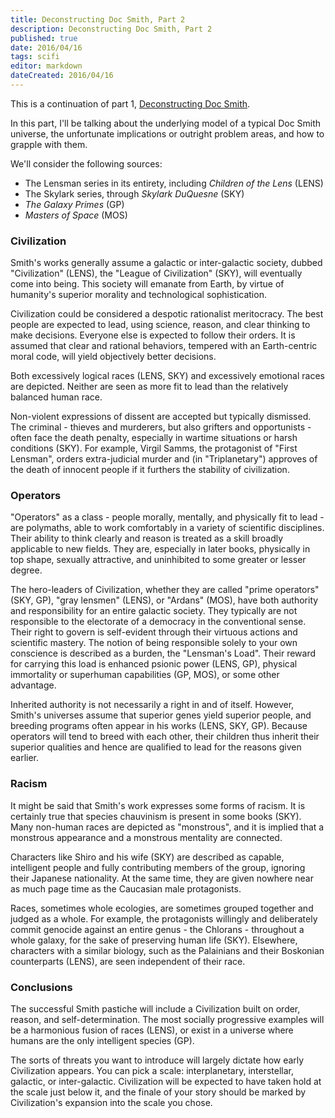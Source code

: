 ```yaml
---
title: Deconstructing Doc Smith, Part 2
description: Deconstructing Doc Smith, Part 2
published: true
date: 2016/04/16
tags: scifi
editor: markdown
dateCreated: 2016/04/16
---
```


This is a continuation of part 1,
[Deconstructing Doc Smith](/2016/03/24/deconstructing-doc-smith/).

In this part, I'll be talking about the underlying model
of a typical Doc Smith universe, the unfortunate implications
or outright problem areas, and how to grapple with them.

<!-- more -->

We'll consider the following sources:

* The Lensman series in its entirety, including _Children of the Lens_ (LENS)
* The Skylark series, through _Skylark DuQuesne_ (SKY)
* _The Galaxy Primes_ (GP)
* _Masters of Space_ (MOS)

### Civilization

Smith's works generally assume a galactic or inter-galactic society,
dubbed "Civilization" (LENS), the "League of Civilization" (SKY),
will eventually come into being.
This society will emanate from Earth, by virtue of humanity's
superior morality and technological sophistication.

Civilization could be considered a despotic rationalist meritocracy.
The best people are expected to lead,
using science, reason, and clear thinking to make decisions.
Everyone else is expected to follow their orders.
It is assumed that clear and rational behaviors,
tempered with an Earth-centric moral code,
will yield objectively better decisions.

Both excessively logical races (LENS, SKY) and
excessively emotional races are depicted.
Neither are seen as more fit to lead than the relatively balanced human race.

Non-violent expressions of dissent are accepted but typically dismissed.
The criminal - thieves and murderers, but also grifters and opportunists -
often face the death penalty, especially in wartime situations
or harsh conditions (SKY).
For example, Virgil Samms, the protagonist of "First Lensman",
orders extra-judicial murder and (in "Triplanetary")
approves of the death of innocent people if it furthers the stability of civilization.

### Operators

"Operators" as a class - people morally, mentally, and physically fit to lead -
are polymaths, able to work comfortably in a variety of scientific disciplines.
Their ability to think clearly and reason is treated as a skill broadly applicable
to new fields.
They are, especially in later books, physically in top shape, sexually attractive,
and uninhibited to some greater or lesser degree.

The hero-leaders of Civilization, whether they are called "prime operators" (SKY, GP),
"gray lensmen" (LENS), or "Ardans" (MOS), have both authority and responsibility
for an entire galactic society.
They typically are not responsible to the electorate of a democracy in the conventional sense.
Their right to govern is self-evident through their
virtuous actions and scientific mastery.
The notion of being responsible solely to your own conscience is described
as a burden, the "Lensman's Load".
Their reward for carrying this load is enhanced psionic power (LENS, GP),
physical immortality or superhuman capabilities (GP, MOS),
or some other advantage.

Inherited authority is not necessarily a right in and of itself.
However, Smith's universes assume that superior genes yield superior people,
and breeding programs often appear in his works (LENS, SKY, GP).
Because operators will tend to breed with each other, their
children thus inherit their superior qualities and hence are qualified
to lead for the reasons given earlier.

### Racism

It might be said that Smith's work expresses some forms of racism.
It is certainly true that species chauvinism is present in some books (SKY).
Many non-human races are depicted as "monstrous", and it is implied
that a monstrous appearance and a monstrous mentality are connected.

Characters like Shiro and his wife (SKY) are
described as capable, intelligent people and fully contributing members
of the group, ignoring their Japanese nationality.
At the same time, they are given nowhere near as much page time
as the Caucasian male protagonists.

Races, sometimes whole ecologies, are sometimes grouped together
and judged as a whole.
For example, the protagonists willingly and deliberately
commit genocide against an entire genus - the Chlorans -
throughout a whole galaxy, for the sake of preserving human life (SKY).
Elsewhere, characters with a similar biology, such as the
Palainians and their Boskonian counterparts (LENS),
are seen independent of their race.

### Conclusions

The successful Smith pastiche will include a Civilization
built on order, reason, and self-determination.
The most socially progressive examples will be a
harmonious fusion of races (LENS), or exist in a universe
where humans are the only intelligent species (GP).

The sorts of threats you want to introduce will
largely dictate how early Civilization appears.
You can pick a scale: interplanetary, interstellar,
galactic, or inter-galactic.
Civilization will be expected to have taken hold
at the scale just below it, and the finale of your
story should be marked by Civilization's expansion
into the scale you chose.
